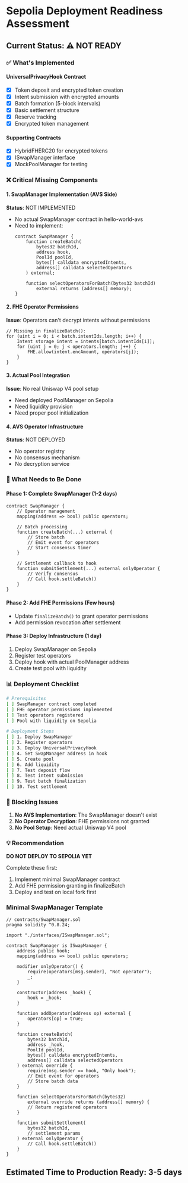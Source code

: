 # Sepolia Deployment Readiness Assessment

## Current Status: ⚠️ NOT READY

### ✅ What's Implemented

#### UniversalPrivacyHook Contract
- [x] Token deposit and encrypted token creation
- [x] Intent submission with encrypted amounts
- [x] Batch formation (5-block intervals)
- [x] Basic settlement structure
- [x] Reserve tracking
- [x] Encrypted token management

#### Supporting Contracts
- [x] HybridFHERC20 for encrypted tokens
- [x] ISwapManager interface
- [x] MockPoolManager for testing

### ❌ Critical Missing Components

#### 1. SwapManager Implementation (AVS Side)
**Status**: NOT IMPLEMENTED
- No actual SwapManager contract in hello-world-avs
- Need to implement:
  ```solidity
  contract SwapManager {
      function createBatch(
          bytes32 batchId,
          address hook,
          PoolId poolId,
          bytes[] calldata encryptedIntents,
          address[] calldata selectedOperators
      ) external;

      function selectOperatorsForBatch(bytes32 batchId)
          external returns (address[] memory);
  }
  ```

#### 2. FHE Operator Permissions
**Issue**: Operators can't decrypt intents without permissions
```solidity
// Missing in finalizeBatch():
for (uint i = 0; i < batch.intentIds.length; i++) {
    Intent storage intent = intents[batch.intentIds[i]];
    for (uint j = 0; j < operators.length; j++) {
        FHE.allow(intent.encAmount, operators[j]);
    }
}
```

#### 3. Actual Pool Integration
**Issue**: No real Uniswap V4 pool setup
- Need deployed PoolManager on Sepolia
- Need liquidity provision
- Need proper pool initialization

#### 4. AVS Operator Infrastructure
**Status**: NOT DEPLOYED
- No operator registry
- No consensus mechanism
- No decryption service

### 🔧 What Needs to Be Done

#### Phase 1: Complete SwapManager (1-2 days)
```solidity
contract SwapManager {
    // Operator management
    mapping(address => bool) public operators;

    // Batch processing
    function createBatch(...) external {
        // Store batch
        // Emit event for operators
        // Start consensus timer
    }

    // Settlement callback to hook
    function submitSettlement(...) external onlyOperator {
        // Verify consensus
        // Call hook.settleBatch()
    }
}
```

#### Phase 2: Add FHE Permissions (Few hours)
- Update `finalizeBatch()` to grant operator permissions
- Add permission revocation after settlement

#### Phase 3: Deploy Infrastructure (1 day)
1. Deploy SwapManager on Sepolia
2. Register test operators
3. Deploy hook with actual PoolManager address
4. Create test pool with liquidity

### 📊 Deployment Checklist

```bash
# Prerequisites
[ ] SwapManager contract completed
[ ] FHE operator permissions implemented
[ ] Test operators registered
[ ] Pool with liquidity on Sepolia

# Deployment Steps
[ ] 1. Deploy SwapManager
[ ] 2. Register operators
[ ] 3. Deploy UniversalPrivacyHook
[ ] 4. Set SwapManager address in hook
[ ] 5. Create pool
[ ] 6. Add liquidity
[ ] 7. Test deposit flow
[ ] 8. Test intent submission
[ ] 9. Test batch finalization
[ ] 10. Test settlement
```

### 🚨 Blocking Issues

1. **No AVS Implementation**: The SwapManager doesn't exist
2. **No Operator Decryption**: FHE permissions not granted
3. **No Pool Setup**: Need actual Uniswap V4 pool

### 💡 Recommendation

**DO NOT DEPLOY TO SEPOLIA YET**

Complete these first:
1. Implement minimal SwapManager contract
2. Add FHE permission granting in finalizeBatch
3. Deploy and test on local fork first

### Minimal SwapManager Template

```solidity
// contracts/SwapManager.sol
pragma solidity ^0.8.24;

import "./interfaces/ISwapManager.sol";

contract SwapManager is ISwapManager {
    address public hook;
    mapping(address => bool) public operators;

    modifier onlyOperator() {
        require(operators[msg.sender], "Not operator");
        _;
    }

    constructor(address _hook) {
        hook = _hook;
    }

    function addOperator(address op) external {
        operators[op] = true;
    }

    function createBatch(
        bytes32 batchId,
        address _hook,
        PoolId poolId,
        bytes[] calldata encryptedIntents,
        address[] calldata selectedOperators
    ) external override {
        require(msg.sender == hook, "Only hook");
        // Emit event for operators
        // Store batch data
    }

    function selectOperatorsForBatch(bytes32)
        external override returns (address[] memory) {
        // Return registered operators
    }

    function submitSettlement(
        bytes32 batchId,
        // settlement params
    ) external onlyOperator {
        // Call hook.settleBatch()
    }
}
```

## Estimated Time to Production Ready: 3-5 days